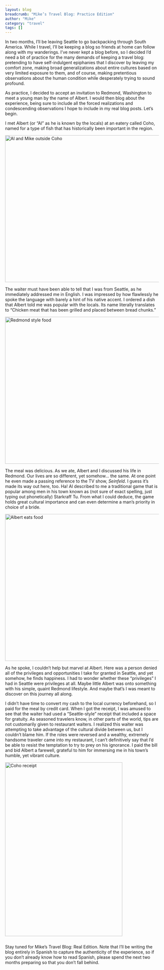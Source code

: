 ```yaml
---
layout: blog
breadcrumb: "Mike’s Travel Blog: Practice Edition"
author: "Mike"
category: "travel"
tags: []
---
```


In two months, I’ll be leaving Seattle to go backpacking through South America. While I travel, I’ll be keeping a blog so friends at home can follow along with my wanderings. I’ve never kept a blog before, so I decided I’d need a bit of practice for the many demands of keeping a travel blog: pretending to have self-indulgent epiphanies that I discover by leaving my comfort zone, making broad generalizations about entire cultures based on very limited exposure to them, and of course, making pretentious observations about the human condition while desperately trying to sound profound.

As practice, I decided to accept an invitation to Redmond, Washington to meet a young man by the name of Albert. I would then blog about the experience, being sure to include all the forced realizations and condescending observations I hope to include in my real blog posts. Let’s begin.

I met Albert (or “Al” as he is known by the locals) at an eatery called Coho, named for a type of fish that has historically been important in the region.

<a href="{{ site.baseurl }}/images/2010/10/IMG_3866.jpg">
	<img class="size-large wp-image-6 aligncenter" title="Al and Mike outside Coho" src="{{ site.baseurl }}/images/2010/10/IMG_3866-1024x768.jpg" alt="Al and Mike outside Coho" width="640" height="480">
</a>

The waiter must have been able to tell that I was from Seattle, as he immediately addressed me in English. I was impressed by how flawlessly he spoke the language with barely a hint of his native accent. I ordered a dish that Albert told me was popular with the locals. Its name literally translates to “Chicken meat that has been grilled and placed between bread chunks.”

<a href="{{ site.baseurl }}/images/2010/10/IMG_3867.jpg">
	<img class="aligncenter" title="Chicken meat that has been grilled and placed between bread chunks" src="{{ site.baseurl }}/images/2010/10/IMG_3867-1024x768.jpg" alt="Redmond style food" width="640" height="480">
</a>

The meal was delicious. As we ate, Albert and I discussed his life in Redmond. Our lives are so different, yet somehow… the same. At one point he even made a passing reference to the TV show, *Seinfeld*. I guess it’s made its way out here, too. Ha! Al described to me a traditional game that is popular among men in his town known as (not sure of exact spelling, just typing out phonetically) Starkraff Tu. From what I could deduce, the game holds great cultural importance and can even determine a man’s priority in choice of a bride.

<a href="{{ site.baseurl }}/images/2010/10/IMG_3868.jpg">
	<img class="aligncenter" title="Albert eats food" src="{{ site.baseurl }}/images/2010/10/IMG_3868-1024x768.jpg" alt="Albert eats food" width="640" height="480">
</a>

As he spoke, I couldn’t help but marvel at Albert. Here was a person denied all of the privileges and opportunities I take for granted in Seattle, and yet somehow, he finds happiness. I had to wonder whether these “privileges” I had in Seattle were privileges at all. Maybe little Albert was onto something with his simple, quaint Redmond lifestyle. And maybe that’s I was meant to discover on this journey all along.

I didn’t have time to convert my cash to the local currency beforehand, so I paid for the meal by credit card. When I got the receipt, I was amused to see that the waiter had used a “Seattle-style” receipt that included a space for gratuity. As seasoned travelers know, in other parts of the world, tips are not customarily given to restaurant waiters. I realized this waiter was attempting to take advantage of the cultural divide between us, but I couldn’t blame him. If the roles were reversed and a wealthy, extremely handsome traveler came into my restaurant, I can’t definitively say that I’d be able to resist the temptation to try to prey on his ignorance. I paid the bill and bid Albert a farewell, grateful to him for immersing me in his town’s humble, yet vibrant culture.

<a href="{{ site.baseurl }}/images/2010/10/IMG_3875.jpg">
	<img class="alignright size-large wp-image-14" title="Coho receipt" src="{{ site.baseurl }}/images/2010/10/IMG_3875-692x1024.jpg" alt="Coho receipt" width="384" height="568" style="margin-bottom: 12px;">
</a>

Stay tuned for Mike’s Travel Blog: Real Edition. Note that I’ll be writing the blog entirely in Spanish to capture the authenticity of the experience, so if you don’t already know how to read Spanish, please spend the next two months preparing so that you don’t fall behind.